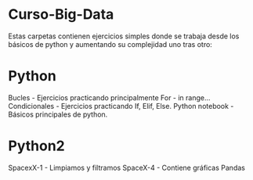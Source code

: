 # Curso-Big-Data
Estas carpetas contienen ejercicios simples donde se trabaja desde los básicos de python y aumentando su complejidad uno tras otro:

# Python
Bucles - Ejercicios practicando principalmente For - in range...
Condicionales - Ejercicios practicando If, Elif, Else.
Python notebook - Básicos principales de python.

# Python2
SpacexX-1 - Limpiamos y filtramos
SpaceX-4 - Contiene gráficas
Pandas
